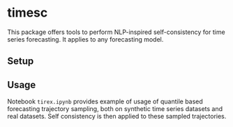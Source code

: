 # timesc

This package offers tools to perform NLP-inspired self-consistency for time series forecasting. It applies to any forecasting model.

## Setup

## Usage

Notebook `tirex.ipynb` provides example of usage of quantile based forecasting trajectory sampling, both on synthetic time series datasets and real datasets. Self consistency is then applied to these sampled trajectories.